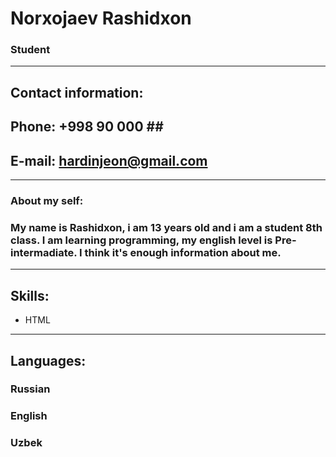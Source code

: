 # Norxojaev Rashidxon

### Student

******

## Contact information:
## Phone: +998 90 000 ## ##

## E-mail: hardinjeon@gmail.com

******

### About my self:

### My name is Rashidxon, i am 13 years old and i am a student 8th class. I am learning programming, my english level is Pre-intermadiate. I think it's enough information about me.

******

## Skills:

* HTML

******

## Languages:

### Russian

### English

### Uzbek
